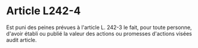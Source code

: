 # Article L242-4

Est puni des peines prévues à l'article L. 242-3 le fait, pour toute personne, d'avoir établi ou publié la valeur des actions ou promesses d'actions visées audit article.
